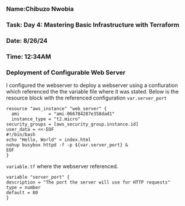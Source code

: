 ### Name:Chibuzo Nwobia
### Task: Day 4: Mastering Basic Infrastructure with Terraform
### Date: 8/26/24
### Time: 12:34AM

### Deployment of  Configurable Web Server

I configured the webserver to deploy a webserver using a confiuration which referenced the the variable file where it was stated. Below is the resource block with the referenced configuration `var.server_port`

```
resource "aws_instance" "web_server" {
  ami           = "ami-066784287e358dad1"  
  instance_type = "t2.micro"
security_groups = [aws_security_group.instance.id]
user_data = <<-EOF
#!/bin/bash
echo "Hello, World" > index.html
nohup busybox httpd -f -p ${var.server_port} &
EOF
}
```

`variable.tf` where the webserver referenced.
```
variable "server_port" {
description = "The port the server will use for HTTP requests"
type = number
default = 80
}

```


